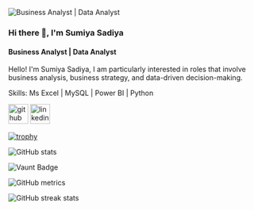 ![Business Analyst | Data Analyst](https://media.licdn.com/dms/image/v2/D5616AQH2TdxFtwXmVg/profile-displaybackgroundimage-shrink_350_1400/profile-displaybackgroundimage-shrink_350_1400/0/1724671363448?e=1741824000&v=beta&t=Bv6GK9Thinoe0m1aDzlPgZwWyCNXS4IufzwKBlSnM4E)


### Hi there 👋, **I'm Sumiya Sadiya**
#### Business Analyst | Data Analyst


Hello! I'm Sumiya Sadiya, I am particularly interested in roles that involve business analysis, business strategy, and data-driven decision-making.

Skills: Ms Excel | MySQL | Power BI | Python 



[<img src='https://cdn.jsdelivr.net/npm/simple-icons@3.0.1/icons/github.svg' alt='github' height='40'>](https://github.com/sumiya-sadiya-analyst)  [<img src='https://cdn.jsdelivr.net/npm/simple-icons@3.0.1/icons/linkedin.svg' alt='linkedin' height='40'>](https://www.linkedin.com/in/linkedin.com/in/sumiya-sadiya-analyst/)  

[![trophy](https://github-profile-trophy.vercel.app/?username=sumiya-sadiya-analyst)](https://github.com/ryo-ma/github-profile-trophy)

![GitHub stats](https://github-readme-stats.vercel.app/api?username=sumiya-sadiya-analyst&show_icons=true)  

![Vaunt Badge](https://api.vaunt.dev/v1/github/entities/sumiya-sadiya-analyst/contributions?format=svg&private=false)  

![GitHub metrics](https://metrics.lecoq.io/sumiya-sadiya-analyst)  

![GitHub streak stats](https://streak-stats.demolab.com/?user=sumiya-sadiya-analyst)  

